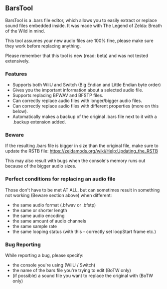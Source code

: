 ## BarsTool

BarsTool is a .bars file editor, which allows you to easily extract or replace sound files embedded inside.
It was made with The Legend of Zelda: Breath of the Wild in mind.

This tool assumes your new audio files are 100% fine, please make sure they work before replacing anything.

Please remember that this tool is new (read: beta) and was not tested extensively.

### Features

- Supports both WiiU and Switch (Big Endian and Little Endian byte order)
- Gives you the important information about a selected audio file.
- Supports replacing BFWAV and BFSTP files.
- Can correctly replace audio files with longer/bigger audio files.
- Can correctly replace audio files with different properties (more on this below).
- Automatically makes a backup of the original .bars file next to it with a .backup extension added.

### Beware

If the resulting .bars file is bigger in size than the original file, make sure to update the RSTB file:
https://zeldamods.org/wiki/Help:Updating_the_RSTB

This may also result with bugs when the console's memory runs out because of the bigger audio sizes.

### Perfect conditions for replacing an audio file

Those don't have to be met AT ALL, but can sometimes result in something not working (Beware section above) when different:
- the same audio format (.bfwav or .bfstp)
- the same or shorter length
- the same audio encoding
- the same amount of audio channels
- the same sample rate
- the same looping status (with this - correctly set loopStart frame etc.)

### Bug Reporting

While reporting a bug, please specify:
- the console you're using (WiiU / Switch)
- the name of the bars file you're trying to edit (BoTW only)
- (if possible) a sound file you want to replace the original with (BoTW only)
